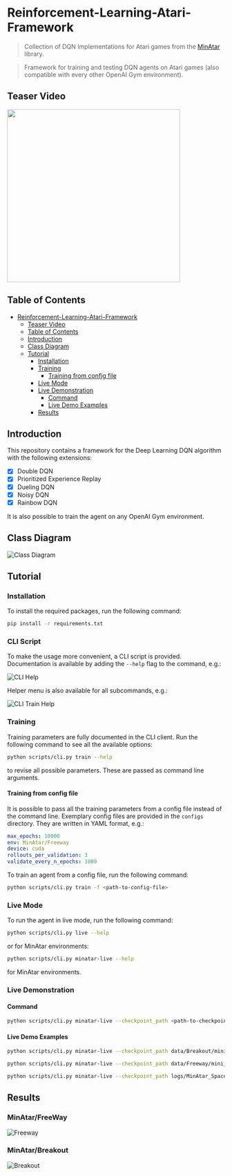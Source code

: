 # Reinforcement-Learning-Atari-Framework

> Collection of DQN Implementations for Atari games from the [MinAtar](https://github.com/kenjyoung/MinAtar) library.

> Framework for training and testing DQN agents on Atari games (also compatible with every other OpenAI Gym environment).

## Teaser Video

<img src="docs/teaser.gif" width="400">

## Table of Contents

- [Reinforcement-Learning-Atari-Framework](#reinforcement-learning-atari-framework)
  - [Teaser Video](#teaser-video)
  - [Table of Contents](#table-of-contents)
  - [Introduction](#introduction)
  - [Class Diagram](#class-diagram)
  - [Tutorial](#tutorial)
    - [Installation](#installation)
    - [Training](#training)
      - [Training from config file](#training-from-config-file)
    - [Live Mode](#live-mode)
    - [Live Demonstration](#live-demonstration)
      - [Command](#command)
      - [Live Demo Examples](#live-demo-examples)
    - [Results](#results)

## Introduction

This repository contains a framework for the Deep Learning DQN algorithm with the following extensions:

- [x] Double DQN
- [x] Prioritized Experience Replay
- [x] Dueling DQN
- [x] Noisy DQN
- [x] Rainbow DQN

It is also possible to train the agent on any OpenAI Gym environment.

## Class Diagram

![Class Diagram](docs/class_diagram.png)

## Tutorial

### Installation

To install the required packages, run the following command:

```bash
pip install -r requirements.txt
```

### CLI Script

To make the usage more convenient, a CLI script is provided. Documentation is available by adding the `--help` flag to the command, e.g.:

![CLI Help](docs/cli_help.png)

Helper menu is also available for all subcommands, e.g.:

![CLI Train Help](docs/cli_live_help.png)

### Training

Training parameters are fully documented in the CLI client. Run the following command to see all the available options:

```bash
python scripts/cli.py train --help
```

to revise all possible parameters. These are passed as command line arguments.

#### Training from config file

It is possible to pass all the training parameters from a config file instead of the command line. Exemplary config files are provided in the `configs` directory. They are written in YAML format, e.g.:

```yaml
max_epochs: 10000
env: MinAtar/Freeway
device: cuda
rollouts_per_validation: 3
validate_every_n_epochs: 1000
``````

To train an agent from a config file, run the following command:

```bash
python scripts/cli.py train -f <path-to-config-file>
```

### Live Mode

To run the agent in live mode, run the following command:

```bash
python scripts/cli.py live --help
```

or for MinAtar environments:

```bash
python scripts/cli.py minatar-live --help
```

for MinAtar environments.

### Live Demonstration

#### Command

```bash
python scripts/cli.py minatar-live --checkpoint_path <path-to-checkpoint>
```

#### Live Demo Examples

```bash
python scripts/cli.py minatar-live --checkpoint_path data/Breakout/mini_rainbow/03/checkpoints/epoch=9999-step=20000.ckpt
```

```bash
python scripts/cli.py minatar-live --checkpoint_path data/Freeway/mini_rainbow/03/checkpoints/epoch=9999-step=20000.ckpt
```

```bash
python scripts/cli.py minatar-live --checkpoint_path logs/MinAtar_SpaceInvaders/version_0/checkpoints/epoch=49999-step=100000.ckpt
```

## Results

### MinAtar/FreeWay

![Freeway](docs/Freeway.png)

### MinAtar/Breakout

![Breakout](docs/Breakout.png)
